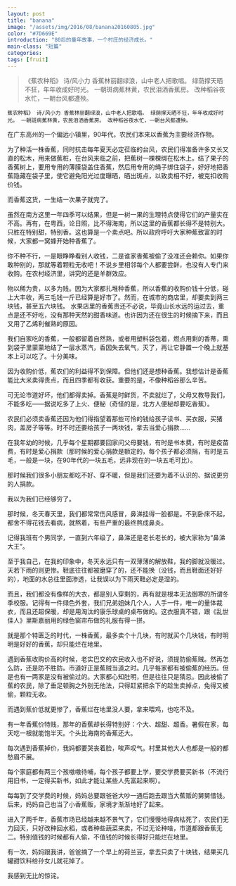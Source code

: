 ```yaml
---
layout: post
title: "banana"
image: "/assets/img/2016/08/banana20160805.jpg"
color: "#7D669E"
introduction: "80后的童年故事，一个村庄的经济成长。"
main-class: "短篇"
categories: 
tags: [fruit]
---
```




>《蕉农种稻》
> 诗/风小力
> 香蕉林丽翻绿浪，山中老人把歌唱。
> 绿荫撑天晒不狂，年年收成好时光。
> 一朝斑病蕉林黄，农民泪洒香蕉房。
> 改种稻谷夜水忙，一朝台风都遭殃。

`
蕉农种稻》
诗/风小力
香蕉林丽翻绿浪，山中老人把歌唱。
绿荫撑天晒不狂，年年收成好时光。
一朝斑病蕉林黄，农民泪洒香蕉房。
改种稻谷夜水忙，一朝台风都遭殃。
`

在广东高州的一个偏远小镇里，90年代，农民们本来以香蕉为主要经济作物。

为了种活一株香蕉，同时抗击每年夏天必定莅临的台风，农民们得准备许多又长又直的松木，用来做蕉桩，在台风来临之前，把蕉树一棵棵绑在松木上。结了果子的香蕉树上，要用专用的薄膜袋盖住香蕉，然后用专用的绳子绑住袋子，好好地把香蕉隐藏在袋子里，使它避免阳光过度曝晒，晒出斑点，以致卖相不好，被克扣收购价钱。

而香蕉这货，一生结一次果子就完了。

虽然在南方这里一年四季可以结果，但是一树一果的生理特点使得它们的产量实在不高。再有，在粤西，论日照，比不得海南，所以这里的香蕉都长得不是特别大。只胜在特别甜，特别香。这也算是一个卖点吧。所以政府呼吁大家种蕉致富的时候，大家都一窝蜂开始种香蕉了。

你不种不行，一是眼睁睁看别人收钱，二是谁家香蕉被偷了没准还会赖你。如果你敢种别的，那就等着颗粒无收吧！不说乡里相邻每个人都要尝鲜，也没有人专门来收购。在农村经济里，讲究的还是羊群效应。

物以稀为贵，以多为贱。因为大家都扎堆种香蕉，所以香蕉的收购价钱十分低，碰上大丰收，两三毛钱一斤已经算是好市了。然而，在城市的商店里，却要卖到两三块钱，甚至五六块钱。
水果店里的香蕉贵还不必说，毕竟山长水远的运过去，重点是还不好吃，没有那种天然的甜香味道。也许因为还在很生的时候摘下来，而且又用了乙烯利催熟的原因。

我们自家吃的香蕉，一般都留着自然熟，或者用塑料袋包着，燃点用剩的香蒂，熏到袋子里蒙蒙地结了一层水蒸汽，香因失去氧气，灭了，再让它静置一个晚上就基本上可以吃了。十分美味。


因为收购价低，蕉农们的利益得不到保障。但他们还是想种香蕉。我想估计是香蕉能比大米卖得贵点，而且四季都有收获。重要的是，不像种稻谷那么辛苦。

可无论市道好坏，他们都得卖掉。香蕉是时鲜货，不卖就烂了，父母又教导我们，不能多吃——据说吃多了上火、便秘（奇怪的是，北方人便秘却要吃香蕉）。

农民们必须卖香蕉还因为他们得指望着那些可怜的钱给孩子读书、买衣服，买猪肉，盖房子等等。时不时还要给孩子一两块钱，拿去当爱心捐款......


在我年幼的时候，几乎每个星期都要回家问父母要钱，有时是书本费，有时是疫苗费，有时是爱心捐款（那时候的爱心捐款是额定的，每个孩子都必须捐，有时是五毛，一般是一块，在90年代的一块五毛，远非现在的一块五毛可比）。


那时候我们很多小朋友都吃不好、穿不暖，但是我们还要为着不认识的、据说更穷的人捐款。

我以为我们已经够穷了。

那时候，冬天春天里，我们都常常伤风感冒，鼻涕挂得一脸都是。不到卧床不起，都舍不得花钱去看病，就熬着，有些严重的最终熬成鼻炎。

记得我班有个男同学，一直到六年级了，鼻涕还是老长老长的，被大家称为“鼻涕大王”。

至于我自己，在我的印象中，冬天永远只有一双薄薄的解放鞋，我的脚就没暖过。天若下雨的则更惨。鞋底往往都被磨穿了的，还不能换（没钱，而且鞋面还好好的），地面的水总往里面渗透，让我误以为下雨天鞋必定是湿的。

而且，我们都没有像样的大衣，都是别人穿剩的，再有就是根本无法御寒的所谓冬季校服。记得有一件绿色外套，我们兄弟姐妹几个人，人手一件，唯一的量体裁衣，而且还超保暖，却是用淘汰的康乐球桌的桌布做的。这衣服真不错，跟《乱世佳人》里斯嘉丽用的绿色窗帘布做的礼服有得一拼。

就是那个特匮乏的时代，一株香蕉，最多卖个十几块，有时就买个几块钱，有时明明是好好的香蕉，却只能烂在地里。


遇到香蕉收购价高的时候，老实巴交的农民收入也不好说，须提防偷蕉贼。然再怎么防，还是防不胜防。市道好正是蕉贼当道之时。几乎每家都有被偷蕉的经历。但是也有一两家是没有被偷过的。大家都心知肚明，但是往往只是猜忌。因此被偷了蕉的农民，除了垂足顿胸之外别无他法，只得赶紧把余下的趁生卖掉点，免得又被偷，颗粒无收。

而遇到蕉价低就更惨了，香蕉烂在地里没人要，拿来喂鸡，也吃不及。

有一年香蕉价特贱，那年的香蕉却长得特别好：个大、超甜、超香。暑假在家，每天吃一根就能饱半天。个头比海南的香蕉还大。


每次遇到香蕉掉价，我妈都要哭丧着脸，唉声叹气。村里其他大人也都是一般的都愁眉不展。

每个家庭都有两三个孩嗷嗷待哺，每个孩子都要上学，要交学费要买新书（不流行用旧书，一定得买新书，如此才能让某些人先富起来啊）。

每每到了交学费的时候，妈妈总要跟爸爸大吵一通后跑去跟当大蕉贩的舅舅借钱。后来，妈妈自己也当了小香蕉贩，家境才渐渐地好了起来。

进入了两千年，香蕉市场已经越来越不景气了，它们慢慢地得病枯死了，农民们无力回天，只好改种回水稻，或者种些蔬菜来卖，不过无论种啥，市道都跟香蕉无二。特别值钱的时候都有人偷，不值钱的时候长得好只能烂在地里。

有一次，妈妈跟我讲，爸爸摘了一个早上的荷兰豆，拿去只卖了十块钱，结果买几罐甜饮料给孙女儿就花掉了。

我感到无比的惊诧。
